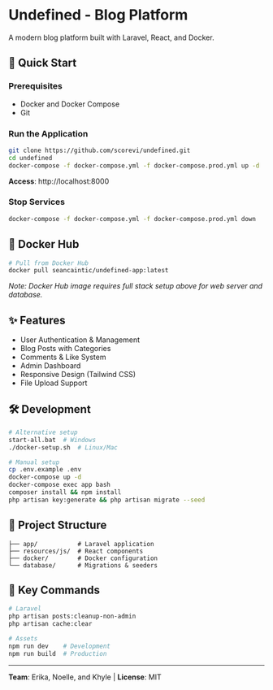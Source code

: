 # Undefined - Blog Platform

A modern blog platform built with Laravel, React, and Docker.

## 🚀 Quick Start

### Prerequisites
- Docker and Docker Compose
- Git

### Run the Application

```bash
git clone https://github.com/scorevi/undefined.git
cd undefined
docker-compose -f docker-compose.yml -f docker-compose.prod.yml up -d
```

**Access**: http://localhost:8000

### Stop Services
```bash
docker-compose -f docker-compose.yml -f docker-compose.prod.yml down
```

## 🐳 Docker Hub

```bash
# Pull from Docker Hub
docker pull seancaintic/undefined-app:latest
```

*Note: Docker Hub image requires full stack setup above for web server and database.*

## ✨ Features

- User Authentication & Management
- Blog Posts with Categories
- Comments & Like System  
- Admin Dashboard
- Responsive Design (Tailwind CSS)
- File Upload Support

## 🛠️ Development

```bash
# Alternative setup
start-all.bat  # Windows
./docker-setup.sh  # Linux/Mac

# Manual setup
cp .env.example .env
docker-compose up -d
docker-compose exec app bash
composer install && npm install
php artisan key:generate && php artisan migrate --seed
```

## 📁 Project Structure

```
├── app/           # Laravel application
├── resources/js/  # React components  
├── docker/        # Docker configuration
└── database/      # Migrations & seeders
```

## 🔧 Key Commands

```bash
# Laravel
php artisan posts:cleanup-non-admin
php artisan cache:clear

# Assets
npm run dev    # Development
npm run build  # Production
```

---

**Team**: Erika, Noelle, and Khyle | **License**: MIT
